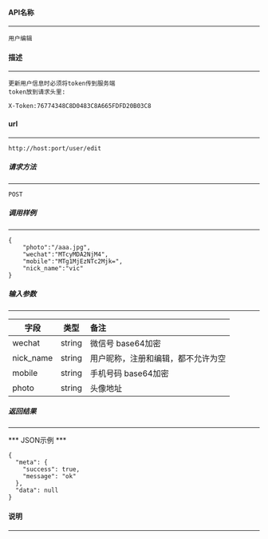 #### API名称
---
```
用户编辑
```

#### 描述
---
```
更新用户信息时必须将token传到服务端
token放到请求头里:

X-Token:76774348C8D0483C8A665FDFD20B03C8

```

#### url
---
```
http://host:port/user/edit
```

##### 请求方法
---
```
POST
```

##### 调用样例
---
```
{
    "photo":"/aaa.jpg",
    "wechat":"MTcyMDA2NjM4",
    "mobile":"MTg1MjEzNTc2Mjk=",
    "nick_name":"vic"
}
```

##### 输入参数
---
|字段     |类型     |备注
|---------|:------:|:-------|
|wechat     |string  |微信号 base64加密 |
|nick_name     |string  |用户昵称，注册和编辑，都不允许为空 |
|mobile     |string  |手机号码 base64加密  |
|photo     |string  |头像地址  |


##### 返回结果
---
*** JSON示例 ***
```
{
  "meta": {
    "success": true,
    "message": "ok"
  },
  "data": null
}
```

#### 说明
---


